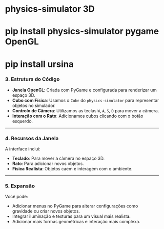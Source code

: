 #  physics-simulator 3D
# pip install physics-simulator pygame OpenGL
# pip install ursina


### 3. **Estrutura do Código**  
- **Janela OpenGL**: Criada com PyGame e configurada para renderizar um espaço 3D.
- **Cubo com Física**: Usamos o `Cube` do `physics-simulator` para representar objetos no simulador.
- **Controlo de Câmera**: Utilizamos as teclas `W`, `A`, `S`, `D` para mover a câmera.
- **Interação com o Rato**: Adicionamos cubos clicando com o botão esquerdo.

---

### 4. **Recursos da Janela**  
A interface inclui:
- **Teclado**: Para mover a câmera no espaço 3D.
- **Rato**: Para adicionar novos objetos.
- **Física Realista**: Objetos caem e interagem com o ambiente.

---

### 5. **Expansão**  
Você pode:
- Adicionar menus no PyGame para alterar configurações como gravidade ou criar novos objetos.
- Integrar iluminação e texturas para um visual mais realista.
- Adicionar mais formas geométricas e interação mais complexa.

